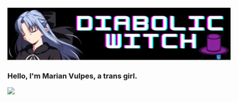 ![Diabolic Witch](https://github.com/DiabolicWitch/DiabolicWitch/blob/main/banner.png)
<p align="center"><h3>Hello, I'm Marian Vulpes, a trans girl.</h3></p>

<p aling="center">
  <a href="https://www.linkedin.com/in/marian-vulpes-bordin-912aa6250/">
    <img src="https://img.shields.io/badge/LinkedIn-0077B5?style=for-the-badge&logo=linkedin&logoColor=white">
  </a>
</p>
